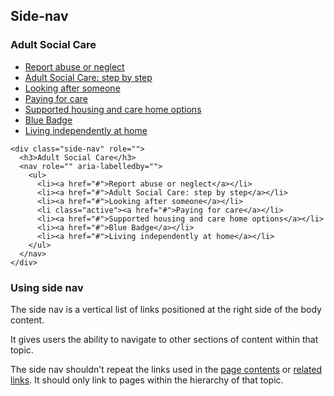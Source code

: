 ## Side-nav

<div class="side-nav" role="">
  <h3>Adult Social Care</h3>
  <nav role="" aria-labelledby="">
    <ul>
      <li><a href="#">Report abuse or neglect</a></li>
      <li><a href="#">Adult Social Care: step by step</a></li>
      <li><a href="#">Looking after someone</a></li>
      <li class="active"><a href="#">Paying for care</a></li>
      <li><a href="#">Supported housing and care home options</a></li>
      <li><a href="#">Blue Badge</a></li>
      <li><a href="#">Living independently at home</a></li>
    </ul>
  </nav>
</div>

    <div class="side-nav" role="">
      <h3>Adult Social Care</h3>
      <nav role="" aria-labelledby="">
        <ul>
          <li><a href="#">Report abuse or neglect</a></li>
          <li><a href="#">Adult Social Care: step by step</a></li>
          <li><a href="#">Looking after someone</a></li>
          <li class="active"><a href="#">Paying for care</a></li>
          <li><a href="#">Supported housing and care home options</a></li>
          <li><a href="#">Blue Badge</a></li>
          <li><a href="#">Living independently at home</a></li>
        </ul>
      </nav>
    </div>


### Using side nav

The side nav is a vertical list of links positioned at the right side of the body content.

It gives users the ability to navigate to other sections of content within that topic.

The side nav shouldn't repeat the links used in the <a href="">page contents</a> or <a href="">related links</a>. It should only link to pages within the hierarchy of that topic.
